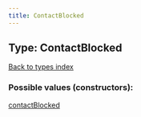 ```yaml
---
title: ContactBlocked
---
```

## Type: ContactBlocked  
[Back to types index](index.md)



### Possible values (constructors):

[contactBlocked](../constructors/contactBlocked.md)  

